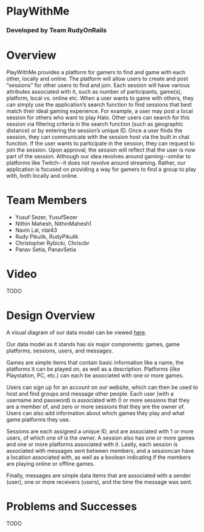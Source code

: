 # PlayWithMe

### Developed by Team RudyOnRails

# Overview

PlayWithMe provides a platform for gamers to find and game with each other, locally and online. The platform will allow users to create and post “sessions” for other users to find and join. Each session will have various attributes associated with it, such as number of participants, game(s), platform, local vs. online etc. When a user wants to game with others, they can simply use the application’s search function to find sessions that best match their ideal gaming experience.
For example, a user may post a local session for others who want to play Halo. Other users can search for this session via filtering criteria in the search function (such as geographic distance) or by entering the session’s unique ID. Once a user finds the session, they can communicate with the session host via the built in chat function. If the user wants to participate in the session, they can request to join the session. Upon approval, the session will reflect that the user is now part of the session.
Although our idea revolves around gaming--similar to platforms like Twitch--it does not revolve around streaming. Rather, our application is focused on providing a way for gamers to find a group to play with, both locally and online.

# Team Members

* Yusuf Sezer, YusufSezer
* Nithin Mahesh, NithinMahesh1
* Navin Lal, nlal43
* Rudy Pikulik, RudyPikulik
* Christopher Rybicki, Chriscbr
* Panav Setia, PanavSetia

# Video

TODO

# Design Overview

A visual diagram of our data model can be viewed [here](https://www.lucidchart.com/invitations/accept/5ef16b3e-0a54-475d-b911-4d69bd5f28bf).

Our data model as it stands has six major components: games, game platforms, sessions, users, and messages.

Games are simple items that contain basic information like a name, the platforms it can be played on, as well as a description. Platforms (like Playstation, PC, etc.) can each be associated with one or more games.

Users can sign up for an account on our website, which can then be used to host and find groups and message other people. Each user (with a username and password) is associated with 0 or more sessions that they are a member of, and zero or more sessions that they are the owner of. Users can also add information about which games they play and what game platforms they use.

Sessions are each assigned a unique ID, and are associated with 1 or more users, of which one of is the owner. A session also has one or more games and one or more platforms associated with it. Lastly, each session is associated with messages sent between members, and a sessioncan have a location associated with, as well as a boolean indicating if the members are playing online or offline games.

Finally, messages are simple data items that are associated with a sender (user), one or more receivers (users), and the time the message was sent.

# Problems and Successes

TODO
